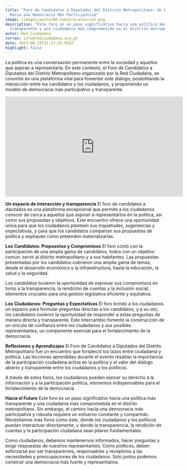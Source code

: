 ```yaml
---
title: "Foro de Candidatos a Diputados del Distrito Metropolitano: Un Diálogo
  Hacia una Democracia Más Participativa"
image: /images/posts/06_nuestra-eleccion.png
description: "Este foro es un paso significativo hacia una política más
  transparente y una ciudadanía más comprometida en el distrito metropolitano. "
autor: Red Ciudadana
correo: info@redciudadana.org.gt
date: 2023-06-23T22:27:15.955Z
highlight: false
---
```

La política es una conversación permanente entre la sociedad y aquellos que aspiran a representarla. En este contexto, el Foro de Candidatos a Diputados del Distrito Metropolitano organizado por la Red Ciudadana, se convirtió en una plataforma vital para fomentar este diálogo, posibilitando la interacción entre los candidatos y los ciudadanos, y proponiendo un modelo de democracia más participativo y transparente.

<iframe width="560" height="315" src="https://www.youtube.com/embed/pLzVX8dobQQ" title="YouTube video player" frameborder="0" allow="accelerometer; autoplay; clipboard-write; encrypted-media; gyroscope; picture-in-picture; web-share" allowfullscreen></iframe>

**Un espacio de interacción y transparencia**
El foro de candidatos a diputados es una plataforma excepcional que permite a los ciudadanos conocer de cerca a aquellos que aspiran a representarlos en la política, así como sus propuestas y objetivos. Este encuentro ofrece una oportunidad única para que los ciudadanos planteen sus inquietudes, sugerencias y expectativas, y para que los candidatos compartan sus propuestas de política y expliquen cómo pretenden materializarlas.

**Los Candidatos: Propuestas y Compromisos**
El foro contó con la participación de una amplia gama de candidatos, todos con un objetivo común: servir al distrito metropolitano y a sus habitantes. Las propuestas presentadas por los candidatos cubrieron una amplia gama de temas, desde el desarrollo económico y la infraestructura, hasta la educación, la salud y la seguridad.

Los candidatos tuvieron la oportunidad de expresar sus compromisos en torno a la transparencia, la rendición de cuentas y la inclusión social, elementos cruciales para una gestión legislativa eficiente y equitativa.

**Los Ciudadanos: Preguntas y Expectativas**
El foro brindó a los ciudadanos un espacio para formular preguntas directas a los candidatos, y a su vez, los candidatos tuvieron la oportunidad de responder a estas preguntas de manera directa y transparente. Este intercambio fomentó la construcción de un vínculo de confianza entre los ciudadanos y sus posibles representantes, un componente esencial para el fortalecimiento de la democracia.

**Reflexiones y Aprendizajes**
El Foro de Candidatos a Diputados del Distrito Metropolitano fue un encuentro que fortaleció los lazos entre ciudadanía y política. Las lecciones aprendidas durante el evento resaltan la importancia de la participación ciudadana activa en la política y el valor del diálogo abierto y transparente entre los ciudadanos y los políticos.

A través de estos foros, los ciudadanos pueden ejercer su derecho a la información y a la participación política, elementos indispensables para el fortalecimiento de la democracia.

**Hacia el Futuro**
Este foro es un paso significativo hacia una política más transparente y una ciudadanía más comprometida en el distrito metropolitano. Sin embargo, el camino hacia una democracia más participativa y robusta requiere un esfuerzo constante y compartido. Necesitamos más foros como este, donde los ciudadanos y los políticos puedan interactuar directamente, y donde la transparencia, la rendición de cuentas y la participación ciudadana sean pilares fundamentales.

Como ciudadanos, debemos mantenernos informados, hacer preguntas y exigir respuestas de nuestros representantes. Como políticos, deben esforzarse por ser transparentes, responsables y receptivos a las necesidades y preocupaciones de los ciudadanos. Solo juntos podemos construir una democracia más fuerte y representativa.